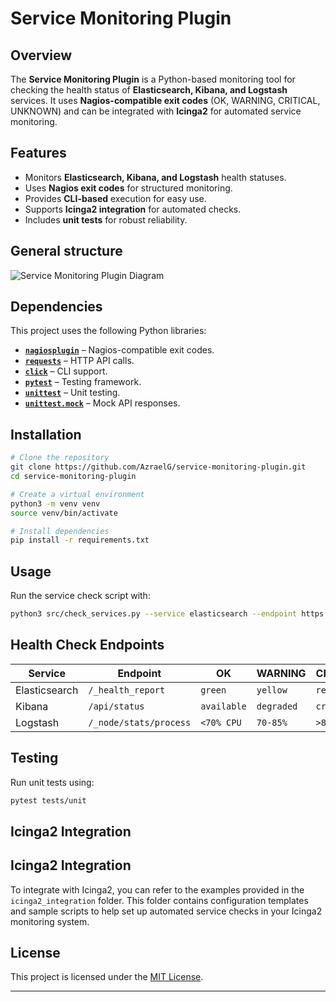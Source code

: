 # Service Monitoring Plugin

## Overview

The **Service Monitoring Plugin** is a Python-based monitoring tool for checking the health status of **Elasticsearch, Kibana, and Logstash** services. It uses **Nagios-compatible exit codes** (OK, WARNING, CRITICAL, UNKNOWN) and can be integrated with **Icinga2** for automated service monitoring.

## Features
- Monitors **Elasticsearch, Kibana, and Logstash** health statuses.
- Uses **Nagios exit codes** for structured monitoring.
- Provides **CLI-based** execution for easy use.
- Supports **Icinga2 integration** for automated checks.
- Includes **unit tests** for robust reliability.

## General structure

![Service Monitoring Plugin Diagram](https://mermaid.ink/img/pako:eNqVVF1v2jAU_SuWkfYUUEjAhDzsoYC0amyaBk8jfTCOnVgNMbKdbh3qf69NTDAVdJ0fomvfc47vh28OkIicwhSySvwmJZYarOdZDcxSzbaQeF-CDCoqnzih_Z2ouRaS10V_XzUFrzPYYu3KuaREc1GD9d35dLa832TQfMF9ralkmNAMPpz9Z8u77w4rClbtpf4Vl9csf156LMuRNm81Hi6hX9brH3PJn6g0SLsB7e4CSOv8WpzfqJacKEN0FpiJqmpj-ndqiworzQlYaUweP57bYrXpuIpiScqbuX3lW1xjA2-Nm7ilKJTGqjTIk3kVe6MMXk5MyB3W2pbvo_l8xwUXtoatATyJa1d3Rvu1z6nf_-x3vHV4B0fAYgU-uYIY45Rmi73uO9JcY1vcqcvW0Ubrh0JMT9ScMuBmxKTCqyrtTWMymuSB0lI80rSHME5GLCCiEjLthcf1RsANl-MjhpOcdPw4T8YEvcvfmtxdEE6DhsisToMQy3pXo9R6nx8nwUmwEUb4vyRIxWeN0mLnFLZswti4U0gMI7mq4OmY3gRtZ4KuL6f6-jDXmsA9IldBH-E_CK9APuT8L_DS9wH2tXVZwQDuqHmrPDc_zYOFZVCXdGdmJjVmThluKm0H4cVAcaPF6rkmMNWyoQGUoilKmDJcKbNr9jnWdM6xGaTdCbLH9S8h_C1MD_APTONBiIZhHMXRMB5O0XQSwGdzOhlEw3CMomkcoxEKo5cA_j3yw0GCpnaNxkMUTyKUvLwCtIbKJQ)

## Dependencies

This project uses the following Python libraries:
- **[`nagiosplugin`](https://pypi.org/project/nagiosplugin/)** – Nagios-compatible exit codes.
- **[`requests`](https://pypi.org/project/requests/)** – HTTP API calls.
- **[`click`](https://pypi.org/project/click/)** – CLI support.
- **[`pytest`](https://pypi.org/project/pytest/)** – Testing framework.
- **[`unittest`](https://docs.python.org/3/library/unittest.html)** – Unit testing.
- **[`unittest.mock`](https://docs.python.org/3/library/unittest.mock.html)** – Mock API responses.

## Installation

```sh
# Clone the repository
git clone https://github.com/AzraelG/service-monitoring-plugin.git
cd service-monitoring-plugin

# Create a virtual environment
python3 -m venv venv
source venv/bin/activate

# Install dependencies
pip install -r requirements.txt
```

## Usage

Run the service check script with:
```sh
python3 src/check_services.py --service elasticsearch --endpoint https://localhost:9200 --user elastic --password changeme
```
## Health Check Endpoints

| Service          | Endpoint                  | OK           | WARNING     | CRITICAL   | UNKNOWN       |
|-----------------|--------------------------|-------------|------------|------------|--------------|
| Elasticsearch   | `/_health_report`        | `green`     | `yellow`   | `red`      | `unknown`    |
| Kibana         | `/api/status`            | `available` | `degraded` | `critical` | `unavailable` |
| Logstash       | `/_node/stats/process`   | `<70% CPU`  | `70-85%`   | `>85%`     | `No data`    |

## Testing

Run unit tests using:
```sh
pytest tests/unit
```

## Icinga2 Integration

## Icinga2 Integration

To integrate with Icinga2, you can refer to the examples provided in the `icinga2_integration` folder. This folder contains configuration templates and sample scripts to help set up automated service checks in your Icinga2 monitoring system.

## License

This project is licensed under the [MIT License](LICENSE).

---